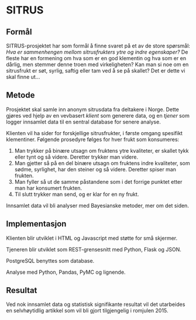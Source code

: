 # SITRUS

## Formål

SITRUS-prosjektet har som formål å finne svaret på et av de store spørsmål:
*Hva er sammenhengen mellom sitrusfrukters ytre og indre egenskaper?*
De fleste har en formening om hva som er en god klementin og hva som er en dårlig,
men stemmer denne troen med virkeligheten?
Kan man si noe om en sitrusfrukt er søt, syrlig, saftig eller tam ved å se på skallet?
Det er dette vi skal finne ut...

## Metode

Prosjektet skal samle inn anonym sitrusdata fra deltakere i Norge.
Dette gjøres ved hjelp av en vevbasert *klient* som generere data,
og en *tjener* som logger innsamlet data til en sentral database for senere analyse.

Klienten vil ha sider for forskjellige sitrusfrukter, i første omgang spesifikt klementiner.
Følgende prosedyre følges for hver frukt som konsumeres:

1. Man trykker på binære utsagn om fruktens ytre kvaliteter,
er skallet tykk eller tynt og så videre. Deretter trykker man videre.
2. Man gjetter så på en del binære utsagn om fruktens indre kvaliteter, som sødme,
syrlighet, har den steiner og så videre. Deretter spiser man frukten.
3. Man fyller så ut de samme påstandene som i det forrige punktet etter man har konsumert frukten.
4. Til slutt trykker man send, og er klar for en ny frukt.

Innsamlet data vil bli analyser med Bayesianske metoder, mer om det siden.

## Implementasjon

Klienten blir utviklet i HTML og Javascript med støtte for små skjermer.

Tjeneren blir utviklet som REST-grensesnitt med Python, Flask og JSON.

PostgreSQL benyttes som database.

Analyse med Python, Pandas, PyMC og lignende.

## Resultat

Ved nok innsamlet data og statistisk signifikante resultat vil det utarbeides en selvhøytidlig artikkel som vil bli gjort tilgjengelig i romjulen 2015.
